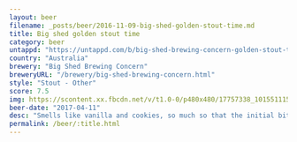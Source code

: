 ```yaml
---
layout: beer
filename: _posts/beer/2016-11-09-big-shed-golden-stout-time.md
title: Big shed golden stout time
category: beer
untappd: "https://untappd.com/b/big-shed-brewing-concern-golden-stout-time/1057990"
country: "Australia"
brewery: "Big Shed Brewing Concern"
breweryURL: "/brewery/big-shed-brewing-concern.html"
style: "Stout - Other"
score: 7.5
img: https://scontent.xx.fbcdn.net/v/t1.0-0/p480x480/17757338_10155111576473745_2053478460898226018_n.jpg?_nc_cat=106&oh=2bb92956a44525c99bd75870a514c0f9&oe=5C4A4376
beer-date: "2017-04-11"
desc: "Smells like vanilla and cookies, so much so that the initial bitterness is a shock. Seems like an attempt to mix the flavours of an ice cream with beer, which is obviously difficult so it’s a complex beer that just manages to hold together"
permalink: /beer/:title.html
---
```


